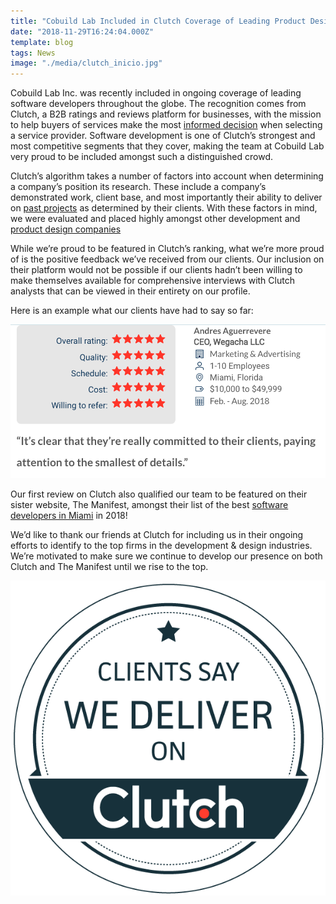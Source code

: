 ```yaml
---
title: "Cobuild Lab Included in Clutch Coverage of Leading Product Design & Software Developers"
date: "2018-11-29T16:24:04.000Z"
template: blog
tags: News
image: "./media/clutch_inicio.jpg"
---
```



Cobuild Lab Inc. was recently included in ongoing coverage of leading software developers throughout the globe. The recognition comes from
Clutch, a B2B ratings and reviews platform for businesses, with the mission to help buyers of services make the most [informed decision](https://www.thedrum.com/news/2017/03/27/online-reviews-impact-purchasing-decisions-over-93-consumers-report-suggests)
when selecting a service provider. Software development is one of Clutch’s strongest and most competitive segments that they cover, making
the team at Cobuild Lab very proud to be included amongst such a distinguished crowd.

Clutch’s algorithm takes a number of factors into account when determining a company’s position its research. These include a company’s
demonstrated work, client base, and most importantly their ability to deliver on [past projects](https://cobuildlab.com/customer-success-stories) as determined by their clients. With these
factors in mind, we were evaluated and placed highly amongst other development and [product design companies](https://clutch.co/agencies/product-design)

While we’re proud to be featured in Clutch’s ranking, what we’re more proud of is the positive feedback we’ve received from our clients.
Our inclusion on their platform would not be possible if our clients hadn’t been willing to make themselves available for comprehensive
interviews with Clutch analysts that can be viewed in their entirety on our profile.

Here is an example what our clients have had to say so far:

![Clutch](./media/clutch_2.png)

Our first review on Clutch also qualified our team to be featured on their sister website, The Manifest, amongst their list of the best
[software developers in Miami](https://themanifest.com/software-development/companies/miami) in 2018!

We’d like to thank our friends at Clutch for including us in their ongoing efforts to identify to the top firms in the development &
design industries. We’re motivated to make sure we continue to develop our presence on both Clutch and The Manifest until we rise to the
top.

![Clutch](./media/clutch_1.png)
